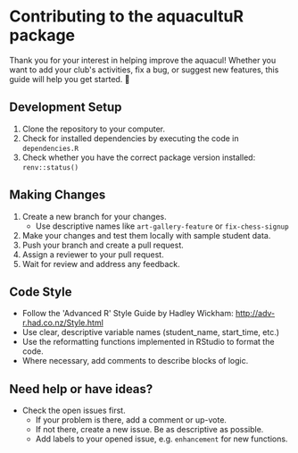 # Contributing to the aquacultuR package

Thank you for your interest in helping improve the aquacul!
Whether you want to add your club's activities, fix a bug, or suggest
new features, this guide will help you get started. 🎉



## Development Setup

1. Clone the repository to your computer.
2. Check for installed dependencies by executing the code in `dependencies.R`
3. Check whether you have the correct package version installed: `renv::status()`



## Making Changes

1. Create a new branch for your changes.
   - Use descriptive names like `art-gallery-feature` or `fix-chess-signup`
2. Make your changes and test them locally with sample student data.
3. Push your branch and create a pull request.
4. Assign a reviewer to your pull request.
5. Wait for review and address any feedback.



## Code Style

- Follow the 'Advanced R' Style Guide by Hadley Wickham: http://adv-r.had.co.nz/Style.html
- Use clear, descriptive variable names (student_name, start_time, etc.)
- Use the reformatting functions implemented in RStudio to format the code.
- Where necessary, add comments to describe blocks of logic.



## Need help or have ideas?

- Check the open issues first.
  - If your problem is there, add a comment or up-vote.
  - If not there, create a new issue. Be as descriptive as possible.
  - Add labels to your opened issue, e.g. `enhancement` for new functions.